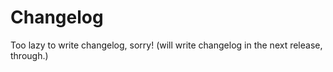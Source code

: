# Changelog

Too lazy to write changelog, sorry! (will write changelog in the next release, through.)
